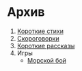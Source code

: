 # Архив
1. [Короткие стихи](short-poems.md)
2. [Скороговорки](tongue-twisters.md)
3. [Короткие рассказы](short-stories.md)
4. Игры
    * [Морской бой](battleship.pdf)
